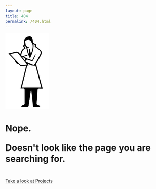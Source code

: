 ```yaml
---
layout: page
title: 404
permalink: /404.html
---
```


<!-- <img src="http://payload399.cargocollective.com/1/10/325579/10282917/404.png" alt="404 img"> -->
<img src="/images/404.png" alt="404 img" height="239" width="138">
<br>
<h1>
Nope.
<p>Doesn't look like the page you are searching for.</h1></p>
<br>
<a href="http://fabriziogoglia.com//Projects/" class="button">Take a look at Projects</a>
